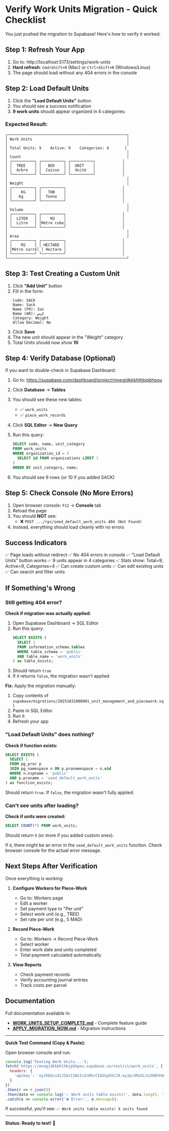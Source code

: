 # Verify Work Units Migration - Quick Checklist

You just pushed the migration to Supabase! Here's how to verify it worked:

## Step 1: Refresh Your App

1. Go to: http://localhost:5173/settings/work-units
2. **Hard refresh**: `Cmd+Shift+R` (Mac) or `Ctrl+Shift+R` (Windows/Linux)
3. The page should load without any 404 errors in the console

## Step 2: Load Default Units

1. Click the **"Load Default Units"** button
2. You should see a success notification
3. **9 work units** should appear organized in 4 categories:

### Expected Result:

```
┌─────────────────────────────────────────────────────┐
│ Work Units                                          │
│                                                     │
│ Total Units: 9    Active: 9    Categories: 4       │
│                                                     │
│ Count                                               │
│ ┌──────────┐ ┌──────────┐ ┌──────────┐            │
│ │  TREE    │ │   BOX    │ │  UNIT    │            │
│ │  Arbre   │ │  Caisse  │ │  Unité   │            │
│ └──────────┘ └──────────┘ └──────────┘            │
│                                                     │
│ Weight                                              │
│ ┌──────────┐ ┌──────────┐                         │
│ │    KG    │ │   TON    │                         │
│ │   Kg     │ │  Tonne   │                         │
│ └──────────┘ └──────────┘                         │
│                                                     │
│ Volume                                              │
│ ┌──────────┐ ┌──────────┐                         │
│ │  LITER   │ │    M3    │                         │
│ │  Litre   │ │Mètre cube│                         │
│ └──────────┘ └──────────┘                         │
│                                                     │
│ Area                                                │
│ ┌──────────┐ ┌──────────┐                         │
│ │    M2    │ │ HECTARE  │                         │
│ │Mètre carré│ │ Hectare │                         │
│ └──────────┘ └──────────┘                         │
└─────────────────────────────────────────────────────┘
```

## Step 3: Test Creating a Custom Unit

1. Click **"Add Unit"** button
2. Fill in the form:
   ```
   Code: SACK
   Name: Sack
   Name (FR): Sac
   Name (AR): كيس
   Category: Weight
   Allow Decimal: No
   ```
3. Click **Save**
4. The new unit should appear in the "Weight" category
5. Total Units should now show **10**

## Step 4: Verify Database (Optional)

If you want to double-check in Supabase Dashboard:

1. Go to: https://supabase.com/dashboard/project/mvegjdkkbhlhbjpbhpou
2. Click **Database** → **Tables**
3. You should see these new tables:
   - ✅ `work_units`
   - ✅ `piece_work_records`

4. Click **SQL Editor** → **New Query**
5. Run this query:
   ```sql
   SELECT code, name, unit_category
   FROM work_units
   WHERE organization_id = (
     SELECT id FROM organizations LIMIT 1
   )
   ORDER BY unit_category, name;
   ```
6. You should see 9 rows (or 10 if you added SACK)

## Step 5: Check Console (No More Errors)

1. Open browser console: `F12` → **Console** tab
2. Reload the page
3. You should **NOT** see:
   - ❌ `POST .../rpc/seed_default_work_units 404 (Not Found)`
4. Instead, everything should load cleanly with no errors

## Success Indicators

✅ Page loads without redirect
✅ No 404 errors in console
✅ "Load Default Units" button works
✅ 9 units appear in 4 categories
✅ Stats show: Total=9, Active=9, Categories=4
✅ Can create custom units
✅ Can edit existing units
✅ Can search and filter units

## If Something's Wrong

### Still getting 404 error?

**Check if migration was actually applied:**

1. Open Supabase Dashboard → SQL Editor
2. Run this query:
   ```sql
   SELECT EXISTS (
     SELECT 1
     FROM information_schema.tables
     WHERE table_schema = 'public'
     AND table_name = 'work_units'
   ) as table_exists;
   ```
3. Should return `true`
4. If it returns `false`, the migration wasn't applied

**Fix:** Apply the migration manually:
1. Copy contents of `supabase/migrations/20251031000001_unit_management_and_piecework.sql`
2. Paste in SQL Editor
3. Run it
4. Refresh your app

### "Load Default Units" does nothing?

**Check if function exists:**

```sql
SELECT EXISTS (
  SELECT 1
  FROM pg_proc p
  JOIN pg_namespace n ON p.pronamespace = n.oid
  WHERE n.nspname = 'public'
  AND p.proname = 'seed_default_work_units'
) as function_exists;
```

Should return `true`. If `false`, the migration wasn't fully applied.

### Can't see units after loading?

**Check if units were created:**

```sql
SELECT COUNT(*) FROM work_units;
```

Should return `9` (or more if you added custom ones).

If `0`, there might be an error in the `seed_default_work_units` function. Check browser console for the actual error message.

## Next Steps After Verification

Once everything is working:

1. **Configure Workers for Piece-Work**
   - Go to: Workers page
   - Edit a worker
   - Set payment type to "Per unit"
   - Select work unit (e.g., TREE)
   - Set rate per unit (e.g., 5 MAD)

2. **Record Piece-Work**
   - Go to: Workers → Record Piece-Work
   - Select worker
   - Enter work date and units completed
   - Total payment calculated automatically

3. **View Reports**
   - Check payment records
   - Verify accounting journal entries
   - Track costs per parcel

## Documentation

Full documentation available in:
- **[WORK_UNITS_SETUP_COMPLETE.md](WORK_UNITS_SETUP_COMPLETE.md)** - Complete feature guide
- **[APPLY_MIGRATION_NOW.md](APPLY_MIGRATION_NOW.md)** - Migration instructions

---

**Quick Test Command (Copy & Paste):**

Open browser console and run:
```javascript
console.log('Testing Work Units...');
fetch('https://mvegjdkkbhlhbjpbhpou.supabase.co/rest/v1/work_units', {
  headers: {
    'apikey': 'eyJhbGciOiJIUzI1NiIsInR5cCI6IkpXVCJ9.eyJpc3MiOiJzdXBhYmFzZSIsInJlZiI6Im12ZWdqZGtrYmhsaGJqcGJocG91Iiwicm9sZSI6ImFub24iLCJpYXQiOjE3NTg2Njc4NzEsImV4cCI6MjA3NDI0Mzg3MX0.t5RMzdumbehxq5DRtHEbiNOAW4KstcysOFx2xg4Z67E'
  }
})
.then(r => r.json())
.then(data => console.log('✅ Work units table exists!', data.length, 'units found'))
.catch(e => console.error('❌ Error:', e.message));
```

If successful, you'll see: `✅ Work units table exists! X units found`

---

**Status: Ready to test!** 🎉
